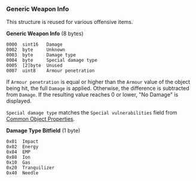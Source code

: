 ### Generic Weapon Info

This structure is reused for various offensive items.

**Generic Weapon Info** (8 bytes)

    0000  sint16   Damage
    0002  byte     Unknown
    0003  byte     Damage type
    0004  byte     Special damage type
    0005  [2]byte  Unused
    0007  uint8    Armour penetration


If ```Armour penetration``` is equal or higher than the ```Armour``` value of the object being hit, the full ```Damage``` is applied. Otherwise, the difference is subtracted from ```Damage```. If the resulting value reaches 0 or lower, "No Damage" is displayed. 

```Special damage type``` matches the ```Special vulnerabilities``` field from [Common Object Properties](../fileFormat/ResourceFiles.md#common-table).


**Damage Type Bitfield** (1 byte)

    0x01  Impact
    0x02  Energy
    0x04  EMP
    0x08  Ion
    0x10  Gas
    0x20  Tranquilizer
    0x40  Needle
